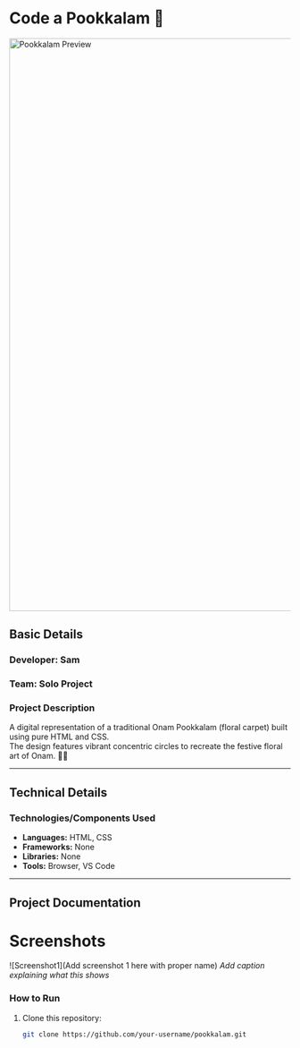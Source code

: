 # Code a Pookkalam 🎯
<img width="2048" height="1024" alt="Pookkalam Preview" src="https://github.com/user-attachments/assets/b30d4cbf-46ff-4bb1-ab85-def11e5896ab" />

## Basic Details
### Developer: Sam  
### Team: Solo Project  

### Project Description
A digital representation of a traditional Onam Pookkalam (floral carpet) built using pure HTML and CSS.  
The design features vibrant concentric circles to recreate the festive floral art of Onam. 🌸✨  

---

## Technical Details
### Technologies/Components Used
- **Languages:** HTML, CSS  
- **Frameworks:** None  
- **Libraries:** None  
- **Tools:** Browser, VS Code  

---

## Project Documentation
# Screenshots 
![Screenshot1](Add screenshot 1 here with proper name)
*Add caption explaining what this shows*


### How to Run
1. Clone this repository:  
   ```bash
   git clone https://github.com/your-username/pookkalam.git
